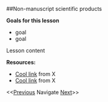##Non-manuscript scientific products

**Goals for this lesson**

* goal
* goal

Lesson content


**Resources:**

* [Cool link]() from X
* [Cool link]() from X

<<[Previous](https://github.com/cbahlai/OSRR_course/blob/master/19_visualization_and_outreach.md)  Navigate [Next](https://github.com/cbahlai/OSRR_course/blob/master/21_crowdsourcing_public_engagement.md)>>

